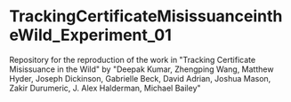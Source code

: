 # TrackingCertificateMisissuanceintheWild_Experiment_01
Repository for the reproduction of the work in "Tracking Certificate Misissuance in the Wild" by "Deepak Kumar, Zhengping Wang, Matthew Hyder, Joseph Dickinson, Gabrielle Beck, David Adrian, Joshua Mason, Zakir Durumeric, J. Alex Halderman, Michael Bailey"

